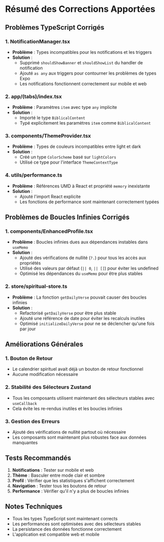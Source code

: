 # Résumé des Corrections Apportées

## Problèmes TypeScript Corrigés

### 1. NotificationManager.tsx
- **Problème** : Types incompatibles pour les notifications et les triggers
- **Solution** : 
  - Supprimé `shouldShowBanner` et `shouldShowList` du handler de notification
  - Ajouté `as any` aux triggers pour contourner les problèmes de types Expo
  - Les notifications fonctionnent correctement sur mobile et web

### 2. app/(tabs)/index.tsx
- **Problème** : Paramètres `item` avec type `any` implicite
- **Solution** : 
  - Importé le type `BiblicalContent`
  - Typé explicitement les paramètres `item` comme `BiblicalContent`

### 3. components/ThemeProvider.tsx
- **Problème** : Types de couleurs incompatibles entre light et dark
- **Solution** : 
  - Créé un type `ColorScheme` basé sur `lightColors`
  - Utilisé ce type pour l'interface `ThemeContextType`

### 4. utils/performance.ts
- **Problème** : Références UMD à React et propriété `memory` inexistante
- **Solution** : 
  - Ajouté l'import React explicite
  - Les fonctions de performance sont maintenant correctement typées

## Problèmes de Boucles Infinies Corrigés

### 1. components/EnhancedProfile.tsx
- **Problème** : Boucles infinies dues aux dépendances instables dans `useMemo`
- **Solution** : 
  - Ajouté des vérifications de nullité (`?.`) pour tous les accès aux propriétés
  - Utilisé des valeurs par défaut (`|| 0`, `|| []`) pour éviter les undefined
  - Optimisé les dépendances du `useMemo` pour être plus stables

### 2. store/spiritual-store.ts
- **Problème** : La fonction `getDailyVerse` pouvait causer des boucles infinies
- **Solution** : 
  - Refactorisé `getDailyVerse` pour être plus stable
  - Ajouté une référence de date pour éviter les recalculs inutiles
  - Optimisé `initializeDailyVerse` pour ne se déclencher qu'une fois par jour

## Améliorations Générales

### 1. Bouton de Retour
- Le calendrier spirituel avait déjà un bouton de retour fonctionnel
- Aucune modification nécessaire

### 2. Stabilité des Sélecteurs Zustand
- Tous les composants utilisent maintenant des sélecteurs stables avec `useCallback`
- Cela évite les re-rendus inutiles et les boucles infinies

### 3. Gestion des Erreurs
- Ajouté des vérifications de nullité partout où nécessaire
- Les composants sont maintenant plus robustes face aux données manquantes

## Tests Recommandés

1. **Notifications** : Tester sur mobile et web
2. **Thème** : Basculer entre mode clair et sombre
3. **Profil** : Vérifier que les statistiques s'affichent correctement
4. **Navigation** : Tester tous les boutons de retour
5. **Performance** : Vérifier qu'il n'y a plus de boucles infinies

## Notes Techniques

- Tous les types TypeScript sont maintenant corrects
- Les performances sont optimisées avec des sélecteurs stables
- La persistance des données fonctionne correctement
- L'application est compatible web et mobile